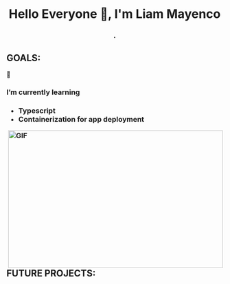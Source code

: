 <h1 align="center">Hello Everyone 👋, I'm Liam Mayenco</h1>
<h3 align="center">.</h3>

GOALS:
-

🌱 <h3> I’m currently learning <h3>
- Typescript
- Containerization for app deployment

 <img align="right" alt="GIF" src="https://user-images.githubusercontent.com/114681445/205600598-7e891023-cdff-4fb3-916c-4c5ad0c00917.gif" width="500" height="320" />

FUTURE PROJECTS:
- 

 <br>

 

<br>
<p align="left">
</p>

<!--
**LiamMayenco/LiamMayenco** is a ✨ _special_ ✨ repository because its `README.md` (this file) appears on your GitHub profile.

Here are some ideas to get you started:

- 🔭 I’m currently working on ...
- 🌱 I’m currently learning ...
- 👯 I’m looking to collaborate on ...
- 🤔 I’m looking for help with ...
- 💬 Ask me about ...
- 📫 How to reach me: ...
- 😄 Pronouns: ...
- ⚡ Fun fact: ...
-->
